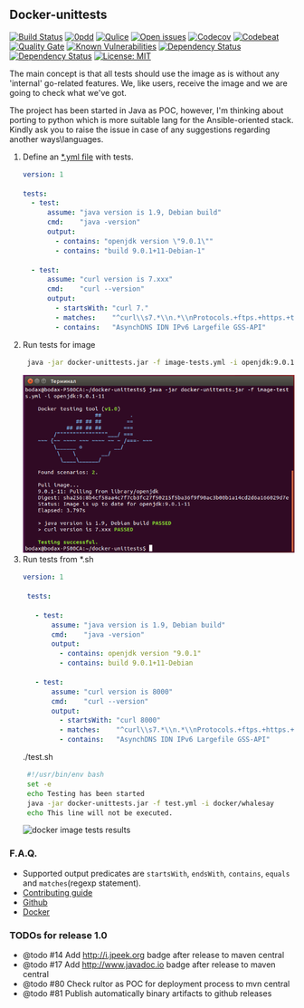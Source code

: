 ## Docker-unittests

[![Build Status](https://travis-ci.org/dgroup/docker-unittests.svg?branch=master)](https://travis-ci.org/dgroup/docker-unittests)
[![0pdd](http://www.0pdd.com/svg?name=dgroup/docker-unittests)](http://www.0pdd.com/p?name=dgroup/docker-unittests)
[![Qulice](https://img.shields.io/badge/qulice-passed-blue.svg)](http://www.qulice.com/)
[![Open issues](https://milestone.sloppy.zone/github/dgroup/docker-unittests/milestone/2)](https://github.com/dgroup/docker-unittests/milesˆtone/2)
[![Codecov](https://codecov.io/gh/dgroup/docker-unittests/branch/master/graph/badge.svg?token=Pqdeao3teI)](https://codecov.io/gh/dgroup/docker-unittests)
[![Codebeat](https://codebeat.co/badges/f61cb4a4-660f-4149-bbc6-8b66fec90941)](https://codebeat.co/projects/github-com-dgroup-docker-unittests-master)
[![Quality Gate](https://sonarcloud.io/api/badges/gate?key=org.dgroup.dockertest:docker-unittests)](https://sonarcloud.io/dashboard/index/org.dgroup.dockertest:docker-unittests)
[![Known Vulnerabilities](https://snyk.io/test/github/dgroup/docker-unittests/badge.svg)](https://snyk.io/test/github/dgroup/docker-unittests)
[![Dependency Status](https://www.versioneye.com/user/projects/5a26cbce0fb24f3480a39124/badge.svg?style=flat-square)](https://www.versioneye.com/user/projects/5a26cbce0fb24f3480a39124)
[![Dependency Status](https://requires.io/github/dgroup/docker-unittests/requirements.svg?branch=master)](https://requires.io/github/dgroup/docker-unittests/requirements/?branch=master)
[![License: MIT](https://img.shields.io/github/license/mashape/apistatus.svg)](./license.txt)

The main concept is that all tests should use the image as is without any 'internal' go-related features.
We, like users, receive the image and we are going to check what we've got.

The project has been started in Java as POC, however, I'm thinking about porting to python which is more suitable lang for the Ansible-oriented stack. 
Kindly ask you to raise the issue in case of any suggestions regarding another ways\languages.

1. Define an [*.yml file](./.guides/image-tests.yml) with tests.
   ```yml
   version: 1
   
   tests:
     - test:
         assume: "java version is 1.9, Debian build"
         cmd:    "java -version"
         output:
           - contains: "openjdk version \"9.0.1\""
           - contains: "build 9.0.1+11-Debian-1"
   
     - test:
         assume: "curl version is 7.xxx"
         cmd:    "curl --version"
         output:
           - startsWith: "curl 7."
           - matches:    "^curl\\s7.*\\n.*\\nProtocols.+ftps.+https.+telnet.*\\n.*\\n$"
           - contains:   "AsynchDNS IDN IPv6 Largefile GSS-API"
   ```
2. Run tests for image 
   ```bash
    java -jar docker-unittests.jar -f image-tests.yml -i openjdk:9.0.1-11
   ``` 
   ![docker image tests results](./.guides/image-tests-results.png)
3. Run tests from *.sh
   ```yaml
   version: 1
    
    tests:
    
      - test:
          assume: "java version is 1.9, Debian build"
          cmd:    "java -version"
          output:
            - contains: openjdk version "9.0.1"
            - contains: build 9.0.1+11-Debian
    
      - test:
          assume: "curl version is 8000"
          cmd:    "curl --version"
          output:
            - startsWith: "curl 8000"
            - matches:    "^curl\\s7.*\\n.*\\nProtocols.+ftps.+https.+telnet.*\\n.*\\n$"
            - contains:   "AsynchDNS IDN IPv6 Largefile GSS-API"

   ``` 
   ./test.sh
   ```bash
    #!/usr/bin/env bash
    set -e
    echo Testing has been started
    java -jar docker-unittests.jar -f test.yml -i docker/whalesay
    echo This line will not be executed.
    ```
    ![docker image tests results](./.guides/image-tests-results-failure.png)

### F.A.Q.
 - Supported output predicates are `startsWith`, `endsWith`, `contains`, `equals` and `matches`(regexp statement).
 - [Contributing guide](./.guides/contributing.md)  
 - [Github](./.guides/github.md)
 - [Docker](https://github.com/dgroup/docker-on-windows#docker-faq)                                       
                                    
### TODOs for release 1.0
 - @todo #14 Add http://i.jpeek.org badge after release to maven central
 - @todo #17 Add http://www.javadoc.io badge after release to maven central
 - @todo #80 Check rultor as POC for deployment process to mvn central
 - @todo #81 Publish automatically binary artifacts to github releases    
